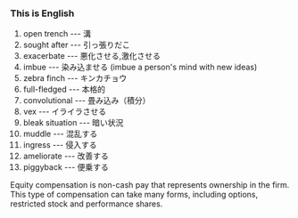 ### This is English

1. open trench --- 溝
2. sought after --- 引っ張りだこ
3. exacerbate --- 悪化させる,激化させる
4. imbue --- 染み込ませる (imbue a person's mind with new ideas)
5. zebra finch --- キンカチョウ
6. full-fledged --- 本格的
7. convolutional --- 畳み込み（積分）
8. vex --- イライラさせる
9. bleak situation --- 暗い状況
10. muddle --- 混乱する
11. ingress --- 侵入する
12. ameliorate --- 改善する
13. piggyback --- 便乗する

Equity compensation is non-cash pay that represents ownership in the firm. This type of compensation can take many forms, including options, restricted stock and performance shares.
